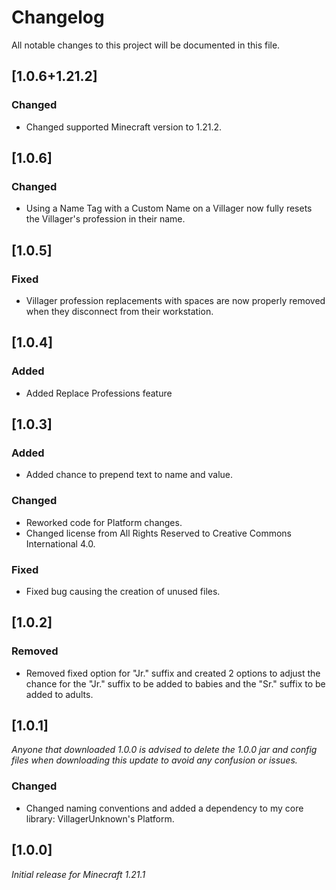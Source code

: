 # Changelog

All notable changes to this project will be documented in this file.

## [1.0.6+1.21.2]

### Changed

- Changed supported Minecraft version to 1.21.2.

## [1.0.6]

### Changed

- Using a Name Tag with a Custom Name on a Villager now fully resets the Villager's profession in their name.

## [1.0.5]

### Fixed

- Villager profession replacements with spaces are now properly removed when they disconnect from their workstation.

## [1.0.4]

### Added

- Added Replace Professions feature

## [1.0.3]

### Added

- Added chance to prepend text to name and value.

### Changed

- Reworked code for Platform changes.
- Changed license from All Rights Reserved to Creative Commons International 4.0.

### Fixed

- Fixed bug causing the creation of unused files.


## [1.0.2]

### Removed

- Removed fixed option for "Jr." suffix and created 2 options to adjust the chance for the "Jr." suffix to be added to babies and the "Sr." suffix to be added to adults.

## [1.0.1]

_Anyone that downloaded 1.0.0 is advised to delete the 1.0.0 jar and config files when downloading this update to avoid any confusion or issues._

### Changed

- Changed naming conventions and added a dependency to my core library: VillagerUnknown's Platform.

## [1.0.0]

_Initial release for Minecraft 1.21.1_